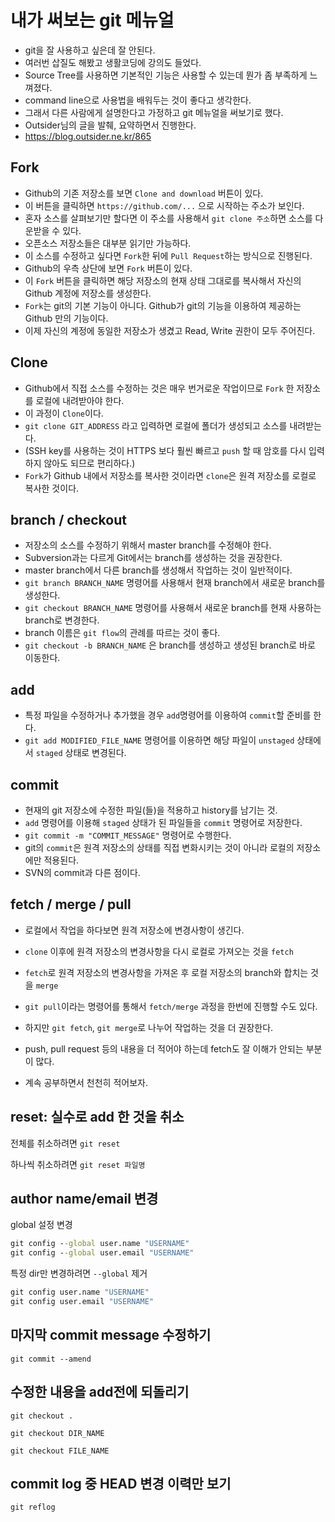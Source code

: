 # 내가 써보는 git 메뉴얼

- git을 잘 사용하고 싶은데 잘 안된다.
- 여러번 삽질도 해봤고 생활코딩에 강의도 들었다.
- Source Tree를 사용하면 기본적인 기능은 사용할 수 있는데 뭔가 좀 부족하게 느껴졌다.
- command line으로 사용법을 배워두는 것이 좋다고 생각한다.
- 그래서 다른 사람에게 설명한다고 가정하고 git 메뉴얼을 써보기로 했다.
- Outsider님의 글을 발췌, 요약하면서 진행한다.
- <https://blog.outsider.ne.kr/865>

## Fork

- Github의 기존 저장소를 보면 `Clone and download` 버튼이 있다.
- 이 버튼을 클릭하면 `https://github.com/...` 으로 시작하는 주소가 보인다.
- 혼자 소스를 살펴보기만 할다면 이 주소를 사용해서 `git clone 주소`하면 소스를 다운받을 수 있다.
- 오픈소스 저장소들은 대부분 읽기만 가능하다.
- 이 소스를 수정하고 싶다면 `Fork`한 뒤에 `Pull Request`하는 방식으로 진행된다.
- Github의 우측 상단에 보면 `Fork` 버튼이 있다.
- 이 `Fork` 버튼을 클릭하면 해당 저장소의 현재 상태 그대로를 복사해서 자신의 Github 계정에 저장소를 생성한다.
- `Fork`는 git의 기본 기능이 아니다. Github가 git의 기능을 이용하여 제공하는 Github 만의 기능이다.
- 이제 자신의 계정에 동일한 저장소가 생겼고 Read, Write 권한이 모두 주어진다.

## Clone

- Github에서 직접 소스를 수정하는 것은 매우 번거로운 작업이므로 `Fork` 한 저장소를 로컬에 내려받아야 한다.
- 이 과정이 `Clone`이다.
- `git clone GIT_ADDRESS` 라고 입력하면 로컬에 폴더가 생성되고 소스를 내려받는다.
- (SSH key를 사용하는 것이 HTTPS 보다 훨씬 빠르고 `push` 할 때 암호를 다시 입력하지 않아도 되므로 편리하다.)
- `Fork`가 Github 내에서 저장소를 복사한 것이라면 `clone`은 원격 저장소를 로컬로 복사한 것이다.

## branch / checkout

- 저장소의 소스를 수정하기 위해서 master branch를 수정해야 한다.
- Subversion과는 다르게 Git에서는 branch를 생성하는 것을 권장한다.
- master branch에서 다른 branch를 생성해서 작업하는 것이 일반적이다.
- `git branch BRANCH_NAME` 명령어를 사용해서 현재 branch에서 새로운 branch를 생성한다.
- `git checkout BRANCH_NAME` 명령어를 사용해서 새로운 branch를 현재 사용하는 branch로 변경한다.
- branch 이름은 `git flow`의 관례를 따르는 것이 좋다.
- `git checkout -b BRANCH_NAME` 은 branch를 생성하고 생성된 branch로 바로 이동한다.

## add

- 특정 파일을 수정하거나 추가했을 경우 `add`명령어를 이용하여 `commit`할 준비를 한다.
- `git add MODIFIED_FILE_NAME` 명령어를 이용하면 해당 파일이 `unstaged` 상태에서 `staged` 상태로 변경된다.

## commit

- 현재의 git 저장소에 수정한 파일(들)을 적용하고 history를 남기는 것.
- `add` 명령어를 이용해 `staged` 상태가 된 파일들을 `commit` 명령어로 저장한다.
- `git commit -m "COMMIT_MESSAGE"` 명령어로 수행한다.
- git의 `commit`은 원격 저장소의 상태를 직접 변화시키는 것이 아니라 로컬의 저장소에만 적용된다.
- SVN의 commit과 다른 점이다.

## fetch / merge / pull

- 로컬에서 작업을 하다보면 원격 저장소에 변경사항이 생긴다.
- `clone` 이후에 원격 저장소의 변경사항을 다시 로컬로 가져오는 것을 `fetch`
- `fetch`로 원격 저장소의 변경사항을 가져온 후 로컬 저장소의 branch와 합치는 것을 `merge`
- `git pull`이라는 명령어를 통해서 `fetch/merge` 과정을 한번에 진행할 수도 있다.
- 하지만 `git fetch`, `git merge`로 나누어 작업하는 것을 더 권장한다.

- push, pull request 등의 내용을 더 적어야 하는데 fetch도 잘 이해가 안되는 부분이 많다.
- 계속 공부하면서 천천히 적어보자.

## reset: 실수로 add 한 것을 취소

전체를 취소하려면 `git reset`

하나씩 취소하려면 `git reset 파일명`

## author name/email 변경

global 설정 변경

```cmd
git config --global user.name "USERNAME"
git config --global user.email "USERNAME"
```

특정 dir만 변경하려면 `--global` 제거

```cmd
git config user.name "USERNAME"
git config user.email "USERNAME"
```

## 마지막 commit message 수정하기

`git commit --amend`

## 수정한 내용을 add전에 되돌리기

`git checkout .`

`git checkout DIR_NAME`

`git checkout FILE_NAME`

## commit log 중 HEAD 변경 이력만 보기

`git reflog`
